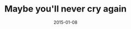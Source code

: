 ---
layout: base.njk
title : 'Maybe you&#39;ll never cry again' 
view_title : 'Maybe you&#39;ll never cry again' 
year : '2015' 
date : '2015-01-08' 
img_file : '/drawing/maybeyoullnevercryagain.png' 
html_file : 'maybeyoullnevercryagain' 
next_html : 'leavingtheoldbehind.html' 
year_order : '3' 
permalink : "title/{{html_file}}.html"
---